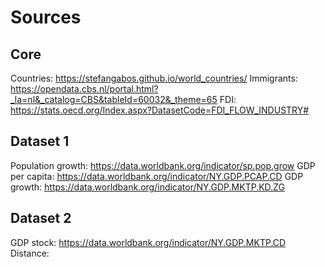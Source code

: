 # Sources

## Core
Countries: https://stefangabos.github.io/world_countries/
Immigrants: https://opendata.cbs.nl/portal.html?_la=nl&_catalog=CBS&tableId=60032&_theme=65
FDI: https://stats.oecd.org/Index.aspx?DatasetCode=FDI_FLOW_INDUSTRY#

## Dataset 1
Population growth: https://data.worldbank.org/indicator/sp.pop.grow
GDP per capita: https://data.worldbank.org/indicator/NY.GDP.PCAP.CD
GDP growth: https://data.worldbank.org/indicator/NY.GDP.MKTP.KD.ZG

## Dataset 2
GDP stock: https://data.worldbank.org/indicator/NY.GDP.MKTP.CD
Distance: 